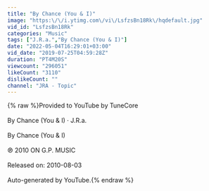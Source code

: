 ```yaml
---
title: "By Chance (You & I)"
image: "https:\/\/i.ytimg.com\/vi\/LsfzsBn18Rk\/hqdefault.jpg"
vid_id: "LsfzsBn18Rk"
categories: "Music"
tags: ["J.R.a.","By Chance (You & I)"]
date: "2022-05-04T16:29:01+03:00"
vid_date: "2019-07-25T04:59:28Z"
duration: "PT4M20S"
viewcount: "296051"
likeCount: "3110"
dislikeCount: ""
channel: "JRA - Topic"
---
```

{% raw %}Provided to YouTube by TuneCore<br /><br />By Chance (You &amp; I) · J.R.a.<br /><br />By Chance (You &amp; I)<br /><br />℗ 2010 ON G.P. MUSIC<br /><br />Released on: 2010-08-03<br /><br />Auto-generated by YouTube.{% endraw %}
